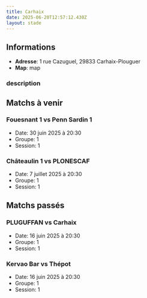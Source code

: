 ```yaml
---
title: Carhaix
date: 2025-06-20T12:57:12.430Z
layout: stade
---
```




## Informations
- **Adresse**: 1 rue Cazuguel, 29833 Carhaix-Plouguer
- **Map**: map
### description 
## Matchs à venir

### Fouesnant 1 vs Penn Sardin 1
- Date: 30 juin 2025 à 20:30
- Groupe: 1
- Session: 1


### Châteaulin 1 vs PLONESCAF
- Date: 7 juillet 2025 à 20:30
- Groupe: 1
- Session: 1


## Matchs passés

### PLUGUFFAN vs Carhaix
- Date: 16 juin 2025 à 20:30
- Groupe: 1
- Session: 1


### Kervao Bar vs Thépot
- Date: 16 juin 2025 à 20:30
- Groupe: 1
- Session: 1

